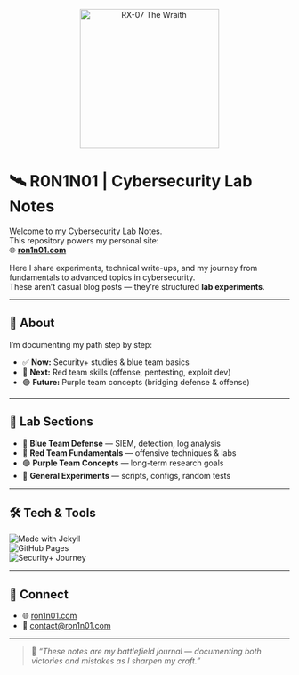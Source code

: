 <p align="center">
  <img src="assets/img/robot-avatar.png" alt="RX-07 The Wraith" width="250"/>
</p>


# 🛰️ R0N1N01 | Cybersecurity Lab Notes

Welcome to my Cybersecurity Lab Notes.  
This repository powers my personal site:  
🌐 **[ron1n01.com](https://ron1n01.com)**  

Here I share experiments, technical write-ups, and my journey from fundamentals to advanced topics in cybersecurity.  
These aren’t casual blog posts — they’re structured **lab experiments**.  

---

## 🧭 About
I’m documenting my path step by step:  
- ✅ **Now:** Security+ studies & blue team basics  
- 🔴 **Next:** Red team skills (offense, pentesting, exploit dev)  
- 🟣 **Future:** Purple team concepts (bridging defense & offense)  

---

## 📂 Lab Sections
- 🔵 **Blue Team Defense** — SIEM, detection, log analysis  
- 🔴 **Red Team Fundamentals** — offensive techniques & labs  
- 🟣 **Purple Team Concepts** — long-term research goals  
- 🧪 **General Experiments** — scripts, configs, random tests  

---

## 🛠️ Tech & Tools
![Made with Jekyll](https://img.shields.io/badge/Made%20with-Jekyll-blueviolet)  
![GitHub Pages](https://img.shields.io/badge/Hosted%20on-GitHub%20Pages-black)  
![Security+ Journey](https://img.shields.io/badge/Path-Security%2B%20Student-brightgreen)  

---

## 📡 Connect
- 🌐 [ron1n01.com](https://ron1n01.com)  
- 📧 contact@ron1n01.com  

---

> 🧨 *“These notes are my battlefield journal — documenting both victories and mistakes as I sharpen my craft.”*  
